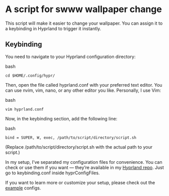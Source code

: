 # A script for swww wallpaper change

This script will make it easier to change your wallpaper.
You can assign it to a keybinding in Hyprland to trigger it instantly.

## Keybinding

You need to navigate to your Hyprland configuration directory:

bash
```
cd $HOME/.config/hypr/
```
Then, open the file called hyprland.conf with your preferred text editor. You can use nvim, vim, nano, or any other editor you like.
Personally, I use Vim:

bash
```
vim hyprland.conf
```
Now, in the keybinding section, add the following line:

bash
```
bind = SUPER, W, exec, /path/to/script/directory/script.sh
```
(Replace /path/to/script/directory/script.sh with the actual path to your script.)

In my setup, I’ve separated my configuration files for convenience. You can check or use them if you want — they’re available in my [Hyprland repo](https://github.com/nirojnaik12/hyprlandDotfile). Just go to keybinding.conf inside hyprConfigFiles.

If you want to learn more or customize your setup, please check out the [example](https://github.com/LGFae/swww/tree/main/example_scripts) configs.
